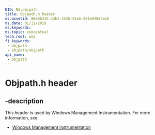 ```yaml
---
UID: NA:objpath
title: Objpath.h header
ms.assetid: 06686335-a3b3-3926-92eb-291e94854ecb
ms.date: 01/11/2019
ms.keywords: 
ms.topic: conceptual
tech.root: wmi
f1_keywords:
 - objpath
 - objpath/objpath
api_name:
 - objpath
---
```


# Objpath.h header


## -description

This header is used by Windows Management Instrumentation. For more information, see:

- [Windows Management Instrumentation](../_wmi/index.md)

